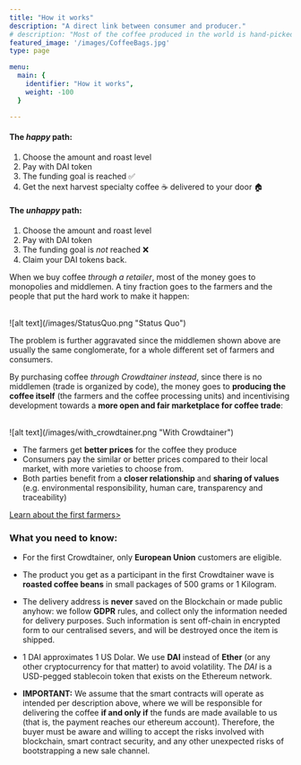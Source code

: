 ```yaml
---
title: "How it works"
description: "A direct link between consumer and producer."
# description: "Most of the coffee produced in the world is hand-picked and cultivated by small farmers. Yet, its markets are moved by a few huge companies."
featured_image: '/images/CoffeeBags.jpg'
type: page

menu:
  main: {
    identifier: "How it works",
    weight: -100
  }

---
```


#### The *happy* path:

1. Choose the amount and roast level
2. Pay with DAI token 
3. The funding goal is reached ✅
4. Get the next harvest specialty coffee ☕️ delivered to your door 🏠

#### The *unhappy* path:

1. Choose the amount and roast level
2. Pay with DAI token
3. The funding goal is *not* reached ❌
4. Claim your DAI tokens back.

When we buy coffee *through a retailer*, most of the money goes to monopolies and middlemen. A tiny fraction goes to the farmers and the people that put the hard work to make it happen:

<br />
![alt text](/images/StatusQuo.png "Status Quo")
<br />

The problem is further aggravated since the middlemen shown above are usually the same conglomerate, for a whole different set of farmers and consumers.

By purchasing coffee *through Crowdtainer instead*, since there is no middlemen (trade is organized by code), the money goes to **producing the coffee itself** (the farmers and the coffee processing units) and incentivising development towards a **more open and fair marketplace for coffee trade**:

<br />
![alt text](/images/with_crowdtainer.png "With Crowdtainer")
<br />

* The farmers get **better prices** for the coffee they produce
* Consumers pay the similar or better prices compared to their local market, with more varieties to choose from.
* Both parties benefit from a **closer relationship** and **sharing of values** (e.g. environmental responsibility, human care, transparency and traceability)

<p class="tc"> <a href="/farmers">Learn about the first farmers></a></p>


### What you need to know:

* For the first Crowdtainer, only **European Union** customers are eligible.

* The product you get as a participant in the first Crowdtainer wave is **roasted coffee beans** in small packages of 500 grams or 1 Kilogram.

* The delivery address is **never** saved on the Blockchain or made public anyhow: we follow **GDPR** rules, and collect only the information needed for delivery purposes. Such information is sent off-chain in encrypted form to our centralised severs, and will be destroyed once the item is shipped. 

* 1 DAI approximates 1 US Dolar. We use **DAI** instead of **Ether** (or any other cryptocurrency for that matter) to avoid volatility. The *_DAI_* is a USD-pegged stablecoin token that exists on the Ethereum network.

* **IMPORTANT:** We assume that the smart contracts will operate as intended per description above, where we will be responsible for delivering the coffee **if and only if** the funds are made available to us (that is, the payment reaches our ethereum account). Therefore, the buyer must be aware and willing to accept the risks involved with blockchain, smart contract security, and any other unexpected risks of bootstrapping a new sale channel.

<!-- We accept **help with auditing the smartcontracts** or **donations** to the following address: **0xasldkfjasldkfjlkjskldf** -->




<!-- > ### The challange is to create a more efficient trade than what exists today. Cutting the middlemen means farmers selling directly to coffee drinkers or roasters. -->

<!-- Shipping coffee overseas (in this first case, from Brazil to Europe) requires volume: it only makes sense if we can sell it to enough people to fill up a container.

To do so, an Ethereum smartcontract (source code) drives a coffee crowdsale of the farms production.

If the funding goal **is not** reached, the money can be released from the smart contract back to the buyers.

If however, the funding goal **is** reached, the coffee is considered sold and production kicks in - that would make the it first significant coffee trade organized by code and people instead of huge corporations. -->

